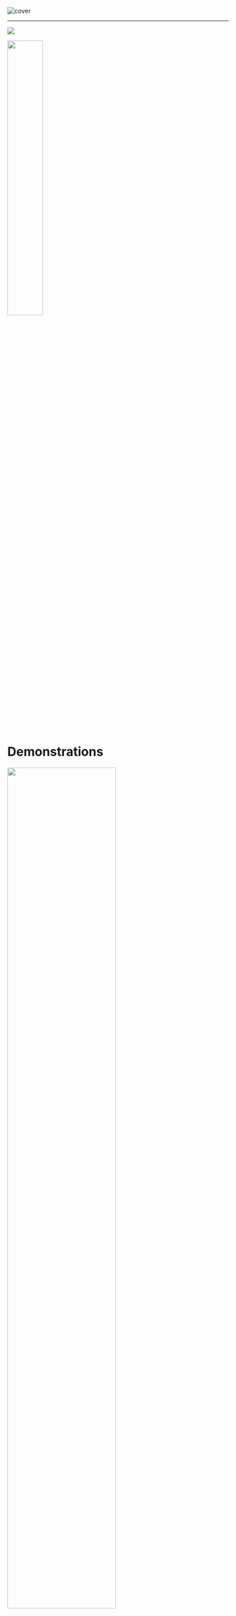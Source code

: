 
![cover](https://sun9-44.userapi.com/I5e0we6xHC1Fav5c2eEbbNI31cd7Ea9qEvILnA/vSppB8a7IjI.jpg)


---
[![](https://jitpack.io/v/kirvigen/EasyAlert.svg)](https://jitpack.io/#kirvigen/DelegateAdapter)

<img src="https://github.com/kirvigen/DelegateAdapter/blob/master/ezgif.com-video-to-gif.gif" width="40%"></img>
# Demonstrations
<img src="https://sun9-35.userapi.com/42BpmOsvAZk6ra32ru7XIx5Px7dtapvcbAqFfw/lqAAGn1dRnI.jpg" width="70%"></img>
# Install

```groovy
allprojects {
		repositories {
			...
			maven { url 'https://jitpack.io' }
		}
	}
```
Add the following line to your dependencies:
```groovy
dependencies {
	implementation 'com.github.kirvigen:DelegateAdapter:1.0.2'
}
```


 
License
--------

    Copyright 2020 kirvigen, Inc.

    Licensed under the Apache License, Version 2.0 (the "License");
    you may not use this file except in compliance with the License.
    You may obtain a copy of the License at

       http://www.apache.org/licenses/LICENSE-2.0

    Unless required by applicable law or agreed to in writing, software
    distributed under the License is distributed on an "AS IS" BASIS,
    WITHOUT WARRANTIES OR CONDITIONS OF ANY KIND, either express or implied.
    See the License for the specific language governing permissions and
    limitations under the License.
 
